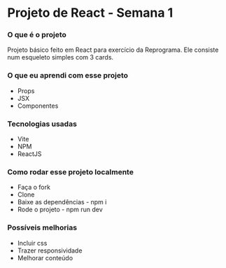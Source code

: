 # Projeto de React - Semana 1 

### O que é o projeto
Projeto básico feito em React para exercício da Reprograma. Ele consiste num esqueleto simples com 3 cards.

### O que eu aprendi com esse projeto
  * Props
  * JSX
  * Componentes

### Tecnologias usadas
  * Vite
  * NPM
  * ReactJS

### Como rodar esse projeto localmente
  * Faça o fork
  * Clone
  * Baixe as dependências -  npm i
  * Rode o projeto - npm run dev

### Possíveis melhorias
  * Incluir css
  * Trazer responsividade
  * Melhorar conteúdo